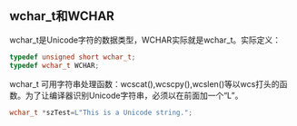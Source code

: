 ## wchar_t和WCHAR

wchar_t是Unicode字符的数据类型，WCHAR实际就是wchar_t。实际定义：

```c++
typedef unsigned short wchar_t;
typedef wchar_t WCHAR; 
```

wchar_t 可用字符串处理函数：wcscat(),wcscpy(),wcslen()等以wcs打头的函数。为了让编译器识别Unicode字符串，必须以在前面加一个“L”。

```c++
wchar_t *szTest=L"This is a Unicode string.";
```

